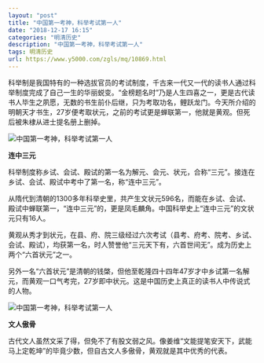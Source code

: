 ```yaml
---
layout: "post"
title: "中国第一考神，科举考试第一人"
date: "2018-12-17 16:15"
categories: "明清历史"
description: "中国第一考神，科举考试第一人"
tags: 明清历史
url: https://www.y5000.com/zgls/mq/10869.html
---
```






科举制是我国特有的一种选拔官员的考试制度，千古来一代又一代的读书人通过科举制度完成了自己一生的华丽蜕变。“金榜题名时”乃是人生四喜之一，更是古代读书人毕生之夙愿，无数的书生前仆后继，只为考取功名，鲤跃龙门。今天所介绍的明朝天才书生，27岁便考取状元，之前的考试更是蝉联第一，他就是黄观。但死后被朱棣从进士提名册上删掉。

![中国第一考神，科举考试第一人](/uploads/allimg/170116/6-1F116141Q1F4.JPG)

**连中三元**

科举制度称乡试、会试、殿试的第一名为解元、会元、状元，合称“三元”。接连在乡试、会试、殿试中考中了第一名，称“连中三元”。

从隋代到清朝的1300多年科举史里，共产生文状元596名，而能在乡试、会试、殿试中蝉联第一，“连中三元”的，更是凤毛麟角。中国科举史上“连中三元”的文状元只有16人。

黄观从秀才到状元，在县、府、院三级经过六次考试（县考、府考、院考、乡试、会试、殿试），均获第一名，时人赞誉他“三元天下有，六首世间无”。成为历史上两个“六首状元”之一。

另外一名“六首状元”是清朝的钱棨，但他至乾隆四十四年47岁才中乡试第一名解元，而黄观一口气考完，27岁即中状元。这是中国历史上真正的读书人中传说式的人物。

![中国第一考神，科举考试第一人](/uploads/allimg/170116/6-1F11614164Q26.JPG)

**文人傲骨**

古代文人虽然文采了得，但免不了有股文弱之风。像姜维“文能提笔安天下，武能马上定乾坤”的毕竟少数，但自古文人多傲骨，黄观就是其中优秀的代表。
